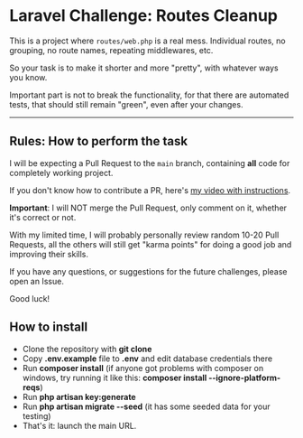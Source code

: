 # Laravel Challenge: Routes Cleanup

This is a project where `routes/web.php` is a real mess. Individual routes, no grouping, no route names, repeating middlewares, etc.

So your task is to make it shorter and more "pretty", with whatever ways you know.

Important part is not to break the functionality, for that there are automated tests, that should still remain "green", even after your changes. 

---

## Rules: How to perform the task

I will be expecting a Pull Request to the `main` branch, containing **all** code for completely working project.

If you don't know how to contribute a PR, here's [my video with instructions](https://www.youtube.com/watch?v=vEcT6JIFji0).

**Important**: I will NOT merge the Pull Request, only comment on it, whether it's correct or not.

With my limited time, I will probably personally review random 10-20 Pull Requests, all the others will still get "karma points" for doing a good job and improving their skills.

If you have any questions, or suggestions for the future challenges, please open an Issue.

Good luck!

## How to install 

- Clone the repository with __git clone__
- Copy __.env.example__ file to __.env__ and edit database credentials there
- Run __composer install__ (if anyone got problems with composer on windows, try running it like this:  __composer install --ignore-platform-reqs__)
- Run __php artisan key:generate__
- Run __php artisan migrate --seed__ (it has some seeded data for your testing)
- That's it: launch the main URL.
